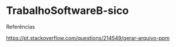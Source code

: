 # TrabalhoSoftwareB-sico



Referências

https://pt.stackoverflow.com/questions/214549/gerar-arquivo-ppm
